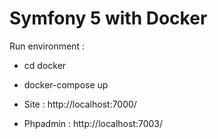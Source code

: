 # Symfony 5 with Docker
Run environment :
- cd docker
- docker-compose up

- Site : http://localhost:7000/
- Phpadmin : http://localhost:7003/
